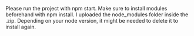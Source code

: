 Please run the project with npm start. Make sure to install modules beforehand with npm install. I uploaded the node_modules folder inside the .zip. Depending on your node version, it might be needed to delete it to install again.
